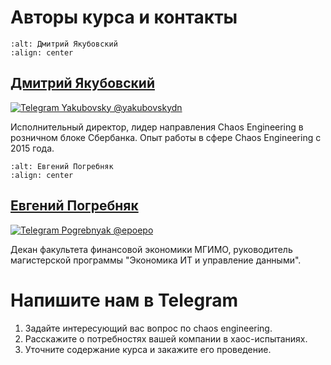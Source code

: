 # Авторы курса и контакты

[tg-link-ep]: https://t.me/epoepo
[tg-link-dy]: https://t.me/yakubovskydn
[tg-badge-ep]: https://img.shields.io/badge/Telegram-Евгений_Погребняк_(@epoepo)-blue?style=flatsquare&logo=telegram&logoColor=white
[tg-badge-dy]: https://img.shields.io/badge/Telegram-Дмитрий_Якубовский_(@yakubovskydn)-blue?style=flatsquare&logo=telegram&logoColor=white

```{image} images/dy.png
:alt: Дмитрий Якубовский
:align: center
```

## [Дмитрий Якубовский](https://github.com/dyakubovsky)

[![Telegram Yakubovsky @yakubovskydn][tg-badge-dy]][tg-link-dy]

Исполнительный директор, лидер направления Chaos Engineering в розничном блоке Сбербанка. Опыт работы в сфере Chaos Engineering c 2015 года.

```{image} images/ep.png
:alt: Евгений Погребняк
:align: center
```

## [Евгений Погребняк](https://github.com/epogrebnyak/)

[![Telegram Pogrebnyak @epoepo][tg-badge-ep]][tg-link-ep]

Декан факультета финансовой экономики МГИМО, руководитель магистерской программы "Экономика ИТ и управление данными".

# Напишите нам в Telegram

1. Задайте интересующий вас вопрос по chaos engineering.
2. Расскажите о потребностях вашей компании в хаос-испытаниях.
3. Уточните содержание курса и закажите его проведение.
